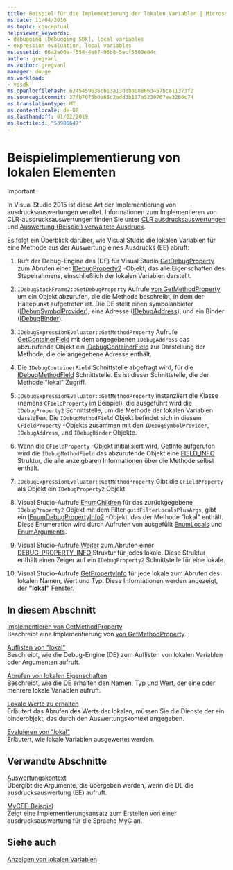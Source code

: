 ```yaml
---
title: Beispiel für die Implementierung der lokalen Variablen | Microsoft-Dokumentation
ms.date: 11/04/2016
ms.topic: conceptual
helpviewer_keywords:
- debugging [Debugging SDK], local variables
- expression evaluation, local variables
ms.assetid: 66a2e00a-f558-4e87-96b8-5ecf5509e04c
author: gregvanl
ms.author: gregvanl
manager: douge
ms.workload:
- vssdk
ms.openlocfilehash: 6245459636cb13a13d0ba088663457bce11373f2
ms.sourcegitcommit: 37fb7075b0a65d2add3b137a5230767aa3266c74
ms.translationtype: MT
ms.contentlocale: de-DE
ms.lasthandoff: 01/02/2019
ms.locfileid: "53986647"
---
```

# <a name="sample-implementation-of-locals"></a>Beispielimplementierung von lokalen Elementen
> [!IMPORTANT]
>  In Visual Studio 2015 ist diese Art der Implementierung von ausdrucksauswertungen veraltet. Informationen zum Implementieren von CLR-ausdrucksauswertungen finden Sie unter [CLR ausdrucksauswertungen](https://github.com/Microsoft/ConcordExtensibilitySamples/wiki/CLR-Expression-Evaluators) und [Auswertung (Beispiel) verwaltete Ausdruck](https://github.com/Microsoft/ConcordExtensibilitySamples/wiki/Managed-Expression-Evaluator-Sample).  
  
 Es folgt ein Überblick darüber, wie Visual Studio die lokalen Variablen für eine Methode aus der Auswertung eines Ausdrucks (EE) abruft:  
  
1.  Ruft der Debug-Engine des (DE) für Visual Studio [GetDebugProperty](../../extensibility/debugger/reference/idebugstackframe2-getdebugproperty.md) zum Abrufen einer [IDebugProperty2](../../extensibility/debugger/reference/idebugproperty2.md) -Objekt, das alle Eigenschaften des Stapelrahmens, einschließlich der lokalen Variablen darstellt.  
  
2.  `IDebugStackFrame2::GetDebugProperty` Aufrufe [von GetMethodProperty](../../extensibility/debugger/reference/idebugexpressionevaluator-getmethodproperty.md) um ein Objekt abzurufen, die die Methode beschreibt, in dem der Haltepunkt aufgetreten ist. Die DE stellt einen symbolanbieter ([IDebugSymbolProvider](../../extensibility/debugger/reference/idebugsymbolprovider.md)), eine Adresse ([IDebugAddress](../../extensibility/debugger/reference/idebugaddress.md)), und ein Binder ([IDebugBinder](../../extensibility/debugger/reference/idebugbinder.md)).  
  
3.  `IDebugExpressionEvaluator::GetMethodProperty` Aufrufe [GetContainerField](../../extensibility/debugger/reference/idebugsymbolprovider-getcontainerfield.md) mit dem angegebenen `IDebugAddress` das abzurufende Objekt ein [IDebugContainerField](../../extensibility/debugger/reference/idebugcontainerfield.md) zur Darstellung der Methode, die die angegebene Adresse enthält.  
  
4.  Die `IDebugContainerField` Schnittstelle abgefragt wird, für die [IDebugMethodField](../../extensibility/debugger/reference/idebugmethodfield.md) Schnittstelle. Es ist dieser Schnittstelle, die der Methode "lokal" Zugriff.  
  
5.  `IDebugExpressionEvaluator::GetMethodProperty` instanziiert die Klasse (namens `CFieldProperty` im Beispiel), die ausgeführt wird die `IDebugProperty2` Schnittstelle, um die Methode der lokalen Variablen darstellen. Die `IDebugMethodField` Objekt befindet sich in diesem `CFieldProperty` -Objekts zusammen mit den `IDebugSymbolProvider`, `IDebugAddress`, und `IDebugBinder` Objekte.  
  
6.  Wenn die `CFieldProperty` -Objekt initialisiert wird, [GetInfo](../../extensibility/debugger/reference/idebugfield-getinfo.md) aufgerufen wird die `IDebugMethodField` das abzurufende Objekt eine [FIELD_INFO](../../extensibility/debugger/reference/field-info.md) Struktur, die alle anzeigbaren Informationen über die Methode selbst enthält.  
  
7.  `IDebugExpressionEvaluator::GetMethodProperty` Gibt die `CFieldProperty` als Objekt ein `IDebugProperty2` Objekt.  
  
8.  Visual Studio-Aufrufe [EnumChildren](../../extensibility/debugger/reference/idebugproperty2-enumchildren.md) für das zurückgegebene `IDebugProperty2` Objekt mit dem Filter `guidFilterLocalsPlusArgs`, gibt ein [IEnumDebugPropertyInfo2](../../extensibility/debugger/reference/ienumdebugpropertyinfo2.md) -Objekt, das der Methode "lokal" enthält. Diese Enumeration wird durch Aufrufen von ausgefüllt [EnumLocals](../../extensibility/debugger/reference/idebugmethodfield-enumlocals.md) und [EnumArguments](../../extensibility/debugger/reference/idebugmethodfield-enumarguments.md).  
  
9. Visual Studio-Aufrufe [Weiter](../../extensibility/debugger/reference/ienumdebugpropertyinfo2-next.md) zum Abrufen einer [DEBUG_PROPERTY_INFO](../../extensibility/debugger/reference/debug-property-info.md) Struktur für jedes lokale. Diese Struktur enthält einen Zeiger auf ein `IDebugProperty2` Schnittstelle für eine lokale.  
  
10. Visual Studio-Aufrufe [GetPropertyInfo](../../extensibility/debugger/reference/idebugproperty2-getpropertyinfo.md) für jede lokale zum Abrufen des lokalen Namen, Wert und Typ. Diese Informationen werden angezeigt, der **"lokal"** Fenster.  
  
## <a name="in-this-section"></a>In diesem Abschnitt  
 [Implementieren von GetMethodProperty](../../extensibility/debugger/implementing-getmethodproperty.md)  
 Beschreibt eine Implementierung von [von GetMethodProperty](../../extensibility/debugger/reference/idebugexpressionevaluator-getmethodproperty.md).  
  
 [Auflisten von "lokal"](../../extensibility/debugger/enumerating-locals.md)  
 Beschreibt, wie die Debug-Engine (DE) zum Auflisten von lokalen Variablen oder Argumenten aufruft.  
  
 [Abrufen von lokalen Eigenschaften](../../extensibility/debugger/getting-local-properties.md)  
 Beschreibt, wie die DE erhalten den Namen, Typ und Wert, der eine oder mehrere lokale Variablen aufruft.  
  
 [Lokale Werte zu erhalten](../../extensibility/debugger/getting-local-values.md)  
 Erläutert das Abrufen des Werts der lokalen, müssen Sie die Dienste der ein binderobjekt, das durch den Auswertungskontext angegeben.  
  
 [Evaluieren von "lokal"](../../extensibility/debugger/evaluating-locals.md)  
 Erläutert, wie lokale Variablen ausgewertet werden.  
  
## <a name="related-sections"></a>Verwandte Abschnitte  
 [Auswertungskontext](../../extensibility/debugger/evaluation-context.md)  
 Übergibt die Argumente, die übergeben werden, wenn die DE die ausdrucksauswertung (EE) aufruft.  
  
 [MyCEE-Beispiel](https://msdn.microsoft.com/library/624a018b-9179-402f-9d48-3aec87b48f4f)  
 Zeigt eine Implementierungsansatz zum Erstellen von einer ausdrucksauswertung für die Sprache MyC an.  
  
## <a name="see-also"></a>Siehe auch  
 [Anzeigen von lokalen Variablen](../../extensibility/debugger/displaying-locals.md)